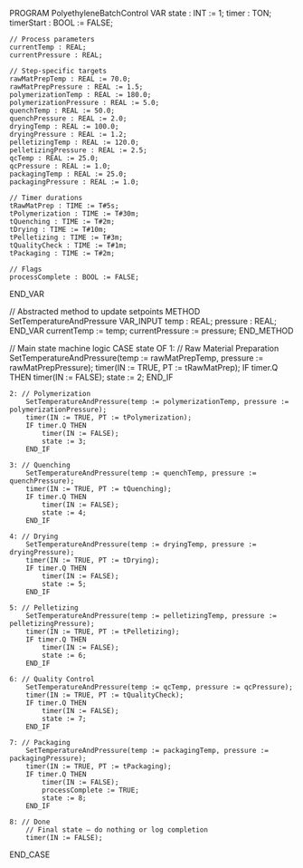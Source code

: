 PROGRAM PolyethyleneBatchControl
VAR
    state : INT := 1;
    timer : TON;
    timerStart : BOOL := FALSE;

    // Process parameters
    currentTemp : REAL;
    currentPressure : REAL;

    // Step-specific targets
    rawMatPrepTemp : REAL := 70.0;
    rawMatPrepPressure : REAL := 1.5;
    polymerizationTemp : REAL := 180.0;
    polymerizationPressure : REAL := 5.0;
    quenchTemp : REAL := 50.0;
    quenchPressure : REAL := 2.0;
    dryingTemp : REAL := 100.0;
    dryingPressure : REAL := 1.2;
    pelletizingTemp : REAL := 120.0;
    pelletizingPressure : REAL := 2.5;
    qcTemp : REAL := 25.0;
    qcPressure : REAL := 1.0;
    packagingTemp : REAL := 25.0;
    packagingPressure : REAL := 1.0;

    // Timer durations
    tRawMatPrep : TIME := T#5s;
    tPolymerization : TIME := T#30m;
    tQuenching : TIME := T#2m;
    tDrying : TIME := T#10m;
    tPelletizing : TIME := T#3m;
    tQualityCheck : TIME := T#1m;
    tPackaging : TIME := T#2m;

    // Flags
    processComplete : BOOL := FALSE;
END_VAR

// Abstracted method to update setpoints
METHOD SetTemperatureAndPressure
VAR_INPUT
    temp : REAL;
    pressure : REAL;
END_VAR
currentTemp := temp;
currentPressure := pressure;
END_METHOD

// Main state machine logic
CASE state OF
    1: // Raw Material Preparation
        SetTemperatureAndPressure(temp := rawMatPrepTemp, pressure := rawMatPrepPressure);
        timer(IN := TRUE, PT := tRawMatPrep);
        IF timer.Q THEN
            timer(IN := FALSE);
            state := 2;
        END_IF

    2: // Polymerization
        SetTemperatureAndPressure(temp := polymerizationTemp, pressure := polymerizationPressure);
        timer(IN := TRUE, PT := tPolymerization);
        IF timer.Q THEN
            timer(IN := FALSE);
            state := 3;
        END_IF

    3: // Quenching
        SetTemperatureAndPressure(temp := quenchTemp, pressure := quenchPressure);
        timer(IN := TRUE, PT := tQuenching);
        IF timer.Q THEN
            timer(IN := FALSE);
            state := 4;
        END_IF

    4: // Drying
        SetTemperatureAndPressure(temp := dryingTemp, pressure := dryingPressure);
        timer(IN := TRUE, PT := tDrying);
        IF timer.Q THEN
            timer(IN := FALSE);
            state := 5;
        END_IF

    5: // Pelletizing
        SetTemperatureAndPressure(temp := pelletizingTemp, pressure := pelletizingPressure);
        timer(IN := TRUE, PT := tPelletizing);
        IF timer.Q THEN
            timer(IN := FALSE);
            state := 6;
        END_IF

    6: // Quality Control
        SetTemperatureAndPressure(temp := qcTemp, pressure := qcPressure);
        timer(IN := TRUE, PT := tQualityCheck);
        IF timer.Q THEN
            timer(IN := FALSE);
            state := 7;
        END_IF

    7: // Packaging
        SetTemperatureAndPressure(temp := packagingTemp, pressure := packagingPressure);
        timer(IN := TRUE, PT := tPackaging);
        IF timer.Q THEN
            timer(IN := FALSE);
            processComplete := TRUE;
            state := 8;
        END_IF

    8: // Done
        // Final state – do nothing or log completion
        timer(IN := FALSE);
END_CASE
